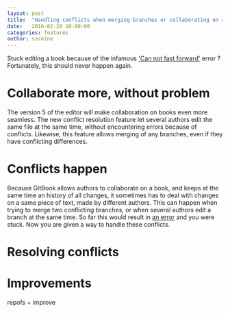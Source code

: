 ```yaml
---
layout: post
title:  "Handling conflicts when merging branches or collaborating on a file"
date:   2016-02-29 10:00:00
categories: features
author: soreine
---
```


Stuck editing a book because of the infamous ['Can not fast forward'](https://github.com/GitbookIO/gitbook/issues/1117) error ? Fortunately, this should never happen again.

<!-- more -->

# Collaborate more, without problem

The version 5 of the editor will make collaboration on books even more seamless.
The new conflict resolution feature let several authors edit the same file at the same time, without encountering errors because of conflicts. Likewise, this feature allows merging of any branches, even if they have conflicting differences.

# Conflicts happen

Because GitBook allows authors to collaborate on a book, and keeps at
the same time an history of all changes, it sometimes has to deal with
changes on a same piece of text, made by different authors. This can happen when trying to merge two conflicting branches, or when several authors edit a branch at the same time. So far this would result in [an error](https://github.com/GitbookIO/gitbook/issues/1117) and you were stuck. Now you are given a way to handle these conflicts.

# Resolving conflicts

# Improvements

repofs + improve
